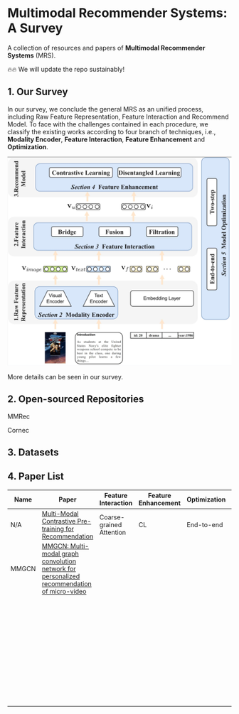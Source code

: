 # Multimodal Recommender Systems: A Survey

A collection of resources and papers of __Multimodal Recommender Systems__ (MRS).

:fire::fire: We will update the repo sustainably!

## 1. Our Survey

In our survey, we conclude the general MRS as an unified process, including Raw Feature Representation, Feature Interaction and Recommend Model. To face with the challenges contained in each procedure, we classify the existing works according to four branch of techniques, i.e., __Modality Encoder__, __Feature Interaction__, __Feature Enhancement__ and __Optimization__.

![](MRS.png)

More details can be seen in our survey.

## 2. Open-sourced Repositories

MMRec

Cornec



## 3. Datasets





## 4. Paper List

| Name  | Paper                                                        | Feature Interaction      | Feature Enhancement | Optimization | Venue   | Code                                       |
| ----- | ------------------------------------------------------------ | ------------------------ | ------------------- | ------------ | ------- | ------------------------------------------ |
| N/A   | [Multi-Modal Contrastive Pre-training for Recommendation](https://dl.acm.org/doi/pdf/10.1145/3512527.3531378) | Coarse-grained Attention | CL                  | End-to-end   | ICMR'22 | N/A                                        |
| MMGCN | [MMGCN: Multi-modal graph convolution network for personalized recommendation of micro-video](https://dl.acm.org/doi/pdf/10.1145/3343031.3351034) |                          |                     |              | MM'23   | [link](https://github.com/weiyinwei/MMGCN) |
|       |                                                              |                          |                     |              |         |                                            |
|       |                                                              |                          |                     |              |         |                                            |
|       |                                                              |                          |                     |              |         |                                            |
|       |                                                              |                          |                     |              |         |                                            |
|       |                                                              |                          |                     |              |         |                                            |
|       |                                                              |                          |                     |              |         |                                            |
|       |                                                              |                          |                     |              |         |                                            |
|       |                                                              |                          |                     |              |         |                                            |
|       |                                                              |                          |                     |              |         |                                            |
|       |                                                              |                          |                     |              |         |                                            |
|       |                                                              |                          |                     |              |         |                                            |
|       |                                                              |                          |                     |              |         |                                            |
|       |                                                              |                          |                     |              |         |                                            |
|       |                                                              |                          |                     |              |         |                                            |
|       |                                                              |                          |                     |              |         |                                            |
|       |                                                              |                          |                     |              |         |                                            |
|       |                                                              |                          |                     |              |         |                                            |
|       |                                                              |                          |                     |              |         |                                            |
|       |                                                              |                          |                     |              |         |                                            |
|       |                                                              |                          |                     |              |         |                                            |
|       |                                                              |                          |                     |              |         |                                            |
|       |                                                              |                          |                     |              |         |                                            |
|       |                                                              |                          |                     |              |         |                                            |
|       |                                                              |                          |                     |              |         |                                            |
|       |                                                              |                          |                     |              |         |                                            |
|       |                                                              |                          |                     |              |         |                                            |
|       |                                                              |                          |                     |              |         |                                            |
|       |                                                              |                          |                     |              |         |                                            |
|       |                                                              |                          |                     |              |         |                                            |
|       |                                                              |                          |                     |              |         |                                            |
|       |                                                              |                          |                     |              |         |                                            |
|       |                                                              |                          |                     |              |         |                                            |
|       |                                                              |                          |                     |              |         |                                            |
|       |                                                              |                          |                     |              |         |                                            |
|       |                                                              |                          |                     |              |         |                                            |
|       |                                                              |                          |                     |              |         |                                            |
|       |                                                              |                          |                     |              |         |                                            |
|       |                                                              |                          |                     |              |         |                                            |
|       |                                                              |                          |                     |              |         |                                            |
|       |                                                              |                          |                     |              |         |                                            |
|       |                                                              |                          |                     |              |         |                                            |
|       |                                                              |                          |                     |              |         |                                            |
|       |                                                              |                          |                     |              |         |                                            |
|       |                                                              |                          |                     |              |         |                                            |
|       |                                                              |                          |                     |              |         |                                            |
|       |                                                              |                          |                     |              |         |                                            |
|       |                                                              |                          |                     |              |         |                                            |

